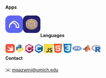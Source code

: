 #### Apps
[<img align="left" alt="Nafilah" width="55px" src="https://raw.githubusercontent.com/qazwini/qazwini/master/stuff/logoGithub.png">][nafilah]
[<img align="left" alt="Turbah" width="55px" src="https://raw.githubusercontent.com/qazwini/qazwini/master/stuff/turbah.png">][turbah]

<br><br>

#### Languages
<img align="left" alt="Swift" width="30px" src="https://github.com/devicons/devicon/raw/master/icons/swift/swift-original.svg">
<img align="left" alt="Python" width="30px" src="https://github.com/devicons/devicon/raw/master/icons/python/python-original.svg">
<img align="left" alt="C++" width="30px" src="https://github.com/devicons/devicon/raw/master/icons/cplusplus/cplusplus-original.svg">
<img align="left" alt="C" width="30px" src="https://github.com/devicons/devicon/raw/master/icons/c/c-original.svg">
<img align="left" alt="Javascript" width="30px" src="https://github.com/devicons/devicon/raw/master/icons/javascript/javascript-original.svg">
<img align="left" alt="HTML" width="30px" src="https://github.com/devicons/devicon/raw/master/icons/html5/html5-original.svg">
<img align="left" alt="CSS" width="30px" src="https://github.com/devicons/devicon/raw/master/icons/css3/css3-original.svg">
<img align="left" alt="PHP" width="30px" src="https://github.com/devicons/devicon/raw/master/icons/php/php-plain.svg">
<img align="left" alt="MATLAB" width="30px" src="https://github.com/devicons/devicon/raw/master/icons/matlab/matlab-original.svg">
<img align="left" alt="R" width="30px" src="https://github.com/devicons/devicon/raw/master/icons/r/r-original.svg">

<br>

#### Contact
✉️ mqazwini@umich.edu


[nafilah]: https://apps.apple.com/app/id1510691403
[turbah]: https://apps.apple.com/app/id1523945049
